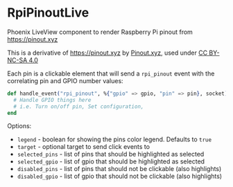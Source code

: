 # RpiPinoutLive

Phoenix LiveView component to render Raspberry Pi pinout from https://pinout.xyz

This is a derivative of https://pinout.xyz by [Pinout.xyz](https://github.com/gadgetoid/Pinout.xyz),
used under [CC BY-NC-SA 4.0](https://creativecommons.org/licenses/by-nc-sa/4.0/)

Each pin is a clickable element that will send a `rpi_pinout` event with
the correlating pin and GPIO number values:

```elixir
def handle_event("rpi_pinout", %{"gpio" => gpio, "pin" => pin}, socket) do
  # Handle GPIO things here
  # i.e. Turn on/off pin, Set configuration, 
end
```

Options:
* `legend` - boolean for showing the pins color legend. Defaults to `true`
* `target` - optional target to send click events to
* `selected_pins` - list of pins that should be highlighted as selected
* `selected_gpio` - list of gpio that should be highlighted as selected
* `disabled_pins` - list of pins that should not be clickable (also highlights)
* `disabled_gpio` - list of gpio that should not be clickable (also highlights)
